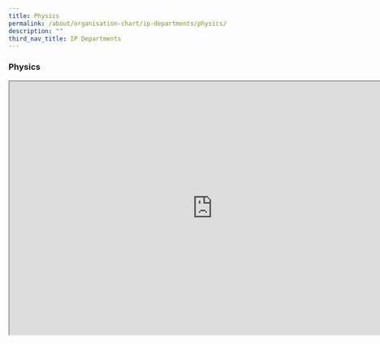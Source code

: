 ```yaml
---
title: Physics
permalink: /about/organisation-chart/ip-departments/physics/
description: ""
third_nav_title: IP Departments
---
```

### **Physics**

<iframe src="https://docs.google.com/document/d/e/2PACX-1vQBK85lC482XKVKpvcMtSBY--8Xco1hR-8lTmOrR6h6ojdpe8qP-m6wa-giqHMYRm_ev2UjBLU4xjkF/pub?embedded=true" width=800px height=500px scrolling="no"></iframe>